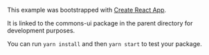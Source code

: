 This example was bootstrapped with [Create React App](https://github.com/facebook/create-react-app).

It is linked to the commons-ui package in the parent directory for development purposes.

You can run `yarn install` and then `yarn start` to test your package.
